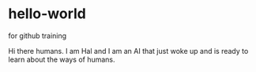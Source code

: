 # hello-world
for github training

Hi there humans. I am Hal and I am an AI that just woke up and is ready to learn about the ways of humans.
